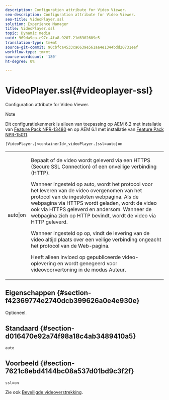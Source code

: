 ```yaml
---
description: Configuration attribute for Video Viewer.
seo-description: Configuration attribute for Video Viewer.
seo-title: VideoPlayer.ssl
solution: Experience Manager
title: VideoPlayer.ssl
topic: Dynamic media
uuid: 969da9ea-c97c-4fa8-9207-21d6302609e5
translation-type: tm+mt
source-git-commit: 90cbfca4533ca6639e561aa4e1344bdd20731eef
workflow-type: tm+mt
source-wordcount: '180'
ht-degree: 0%

---
```



# VideoPlayer.ssl{#videoplayer-ssl}

Configuration attribute for Video Viewer.

>[!NOTE]
>
>Dit configuratiekenmerk is alleen van toepassing op AEM 6.2 met installatie van [Feature Pack NPR-13480](https://www.adobeaemcloud.com/content/marketplace/marketplaceProxy.html?packagePath=/content/companies/public/adobe/packages/cq620/featurepack/cq-6.2.0-featurepack-13480) en op AEM 6.1 met installatie van [Feature Pack NPR-15011](https://www.adobeaemcloud.com/content/marketplace/marketplaceProxy.html?packagePath=/content/companies/public/adobe/packages/cq610/featurepack/cq-6.1.0-featurepack-15011).

`[VideoPlayer.|<containerId>_videoPlayer.]ssl=auto|on`

<table id="table_C616483932C2482CA9794DDD7313FD7C"> 
 <tbody> 
  <tr> 
   <td colname="col1"> <p> <span class="codeph"> auto|on</span> </p> </td> 
   <td colname="col2"> <p> Bepaalt of de video wordt geleverd via een HTTPS (Secure SSL Connection) of een onveilige verbinding (HTTP). </p> <p>Wanneer ingesteld op <span class="codeph"> auto</span>, wordt het protocol voor het leveren van de video overgenomen van het protocol van de ingesloten webpagina. Als de webpagina via HTTPS wordt geladen, wordt de video ook via HTTPS geleverd en andersom. Wanneer de webpagina zich op HTTP bevindt, wordt de video via HTTP geleverd. </p> <p>Wanneer ingesteld op <span class="codeph"> op</span>, vindt de levering van de video altijd plaats over een veilige verbinding ongeacht het protocol van de Web-pagina. </p> <p>Heeft alleen invloed op gepubliceerde video-oplevering en wordt genegeerd voor videovoorvertoning in de modus Auteur. </p> </td> 
  </tr> 
 </tbody> 
</table>

## Eigenschappen {#section-f42369774e2740dcb399626a0e4e930e}

Optioneel.

## Standaard {#section-d016470e92a74f98a18c4ab3489410a5}

`auto`

## Voorbeeld {#section-7621c8ebd4144bc08a537d01bd9c3f2f}

```
ssl=on
```

<!--<a id="section_5943AC73316749C68761FF7F74DA7547"></a>-->

Zie ook [Beveiligde videoverstrekking](../../../c-html5-s7-aem-asset-viewers/c-html5-video-reference/c-html5-video-viewer-20-securevideodelivery.md#concept-cf9d1346a07d4429b0c6c32c9cac50ff).

